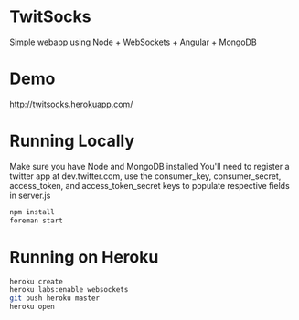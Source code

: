 # TwitSocks
Simple webapp using Node + WebSockets + Angular + MongoDB

# Demo
http://twitsocks.herokuapp.com/

# Running Locally
Make sure you have Node and MongoDB installed
You'll need to register a twitter app at dev.twitter.com, use the
consumer_key, consumer_secret, access_token, and access_token_secret
keys to populate respective fields in server.js

``` bash
npm install
foreman start
```

# Running on Heroku

``` bash
heroku create
heroku labs:enable websockets
git push heroku master
heroku open
```
